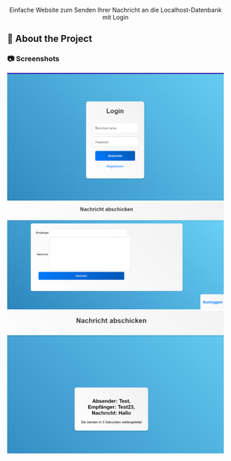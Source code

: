 <div align='center'>

<p>Einfache Website zum Senden Ihrer Nachricht an die Localhost-Datenbank mit Login</p>

</div>

## :star2: About the Project

### :camera: Screenshots

<div align="center"> <img src="https://github.com/Heki23/MessageWebsiteUeb/blob/main/Screenshots/1.png" alt='image' width='800'/> </div>
<div align="center"> <img src="https://github.com/Heki23/MessageWebsiteUeb/blob/main/Screenshots/2.png" alt='image' width='800'/> </div>
<div align="center"> <img src="https://github.com/Heki23/MessageWebsiteUeb/blob/main/Screenshots/3.png" alt='image' width='800'/> </div>

